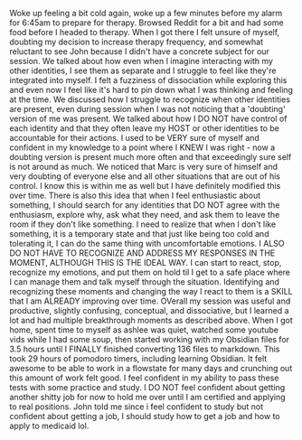 Woke up feeling a bit cold again, woke up a few minutes before my alarm for 6:45am to prepare for therapy.  Browsed Reddit for a bit and had some food before I headed to therapy.  When I got there I felt unsure of myself, doubting my decision to increase therapy frequency, and somewhat reluctant to see John because I didn't have a concrete subject for our session.  We talked about how even when I imagine interacting with my other identities, I see them as separate and I struggle to feel like they're integrated into myself.  I felt a fuzziness of dissociation while exploring this and even now I feel like it's hard to pin down what I was thinking and feeling at the time.  We discussed how I struggle to recognize when other identities are present, even during session when I was not noticing that a 'doubting' version of me was present.  We talked about how I DO NOT have control of each identity and that they often leave my HOST or other identities to be accountable for their actions.  I used to be VERY sure of myself and confident in my knowledge to a point where I KNEW I was right - now a doubting version is present much more often and that exceedingly sure self is not around as much.  We noticed that Marc is very sure of himself and very doubting of everyone else and all other situations that are out of his control.  I know this is within me as well but I have definitely modified this over time.  There is also this idea that when I feel enthusiastic about something, I should search for any identities that DO NOT agree with the enthusiasm, explore why, ask what they need, and ask them to leave the room if they don't like something.  I need to realize that when I don't like something, it is a temporary state and that just like being too cold and tolerating it, I can do the same thing with uncomfortable emotions.  I ALSO DO NOT HAVE TO RECOGNIZE AND ADDRESS MY RESPONSES IN THE MOMENT, ALTHOUGH THIS IS THE IDEAL WAY.  I can start to react, stop, recognize my emotions, and put them on hold til I get to a safe place where I can manage them and talk myself through the situation.  Identifying and recognizing these moments and changing the way I react to them is a SKILL that I am ALREADY improving over time.  OVerall my session was useful and productive, slightly confusing, conceptual, and dissociative, but I learned a lot and had multiple breakthrough moments as described above.  When I got home, spent time to myself as ashlee was quiet, watched some youtube vids while I had some soup, then started working with my Obsidian files for 3.5 hours until I FINALLY finished converting 136 files to markdown.  This took 29 hours of pomodoro timers, including learning Obsidian.  It felt awesome to be able to work in a flowstate for many days and crunching out this amount of work felt good.  I feel confident in my ability to pass these tests with some practice and study.  I DO NOT feel confident about getting another shitty job for now to hold me over until I am certified and applying to real positions.  John told me since i feel confident to study but not confident about getting a job, I should study how to get a job and how to apply to medicaid lol. 